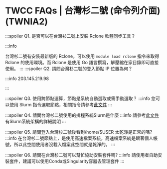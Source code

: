 # TWCC FAQs | 台灣杉二號 (命令列介面) (TWNIA2)

:::spoiler Q1. 是否可以在台灣衫二號上安裝 Rclone 軟體同步工具？

:::info

台灣杉二號有安裝最新版的 Rclone，可以使用 `module load rclone` 指令來取得 Rclone 的使用環境。而 Rclone 是使用 Go 語言撰寫，解壓縮在家目錄即可直接使用。 
:::
:::spoiler Q2. 請問台灣杉二號的登入節點 IP 位置為何？ 

:::info
203.145.219.98

:::

:::spoiler Q3. 使用跨節點運算，節點是系統自動選取或需手動選取？
:::info
您可以使用 Slurm 指令選取節點，相關指令請參考[<ins>此文件</ins>](https://www.twcc.ai/doc?page=hpc_cli#6-Slurm%E6%8C%87%E4%BB%A4)
:::

:::spoiler Q4. 請問台灣杉二號使用的排程系統Slurm是什麼
:::info
請參考[<ins>此文件</ins>](https://man.twcc.ai/@twccdocs/B15nJXe-B#Slurm-%E5%9F%BA%E6%9C%AC%E8%AA%AA%E6%98%8E)有Slurm系統架構的詳細說明
:::

:::spoiler Q5. 請問登入台灣杉二號後看到/home/$USER 太乾淨是正常的嗎?
:::info
在台灣杉二號節點上，是使用高速檔案系統，高速檔案系統是跟著個人帳號，所以此空間使用者沒載入檔案此空間就是乾淨的。
:::

:::spoiler Q6. 請問在台灣杉二號可以幫忙協助安裝套件嗎?
:::info
請使用者自助安裝套件，建議可以使用Conda或Singularity容器去管理套件
:::

